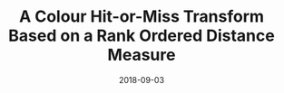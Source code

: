 ---
title: "A Colour Hit-or-Miss Transform Based on a Rank Ordered Distance Measure"
collection: publications
permalink: 
date: 2018-09-03
venue: '26th European Signal Processing Conference (EUSIPCO), 2018, Rome, Italy'
paperurl: '/files/papers/2018_EUSIPCO_ColourHMT.pdf'
link: 'https://doi.org/10.23919/EUSIPCO.2018.8553050'
slides: 
code: 
github: 
citation: 'Fraser Macfarlane, Paul Murray, Stephen Marshall, Benjamin Perret, Adrian N. Evans and Henry White, "A Colour Hit-or-Miss Transform Based on a Rank Ordered Distance Measure," <i>2018 26th European Signal Processing Conference (EUSIPCO)</i>, 2018, pp. 588-592, doi: 10.23919/EUSIPCO.2018.8553050.'
---